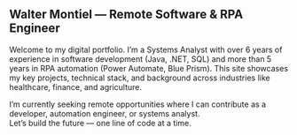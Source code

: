 <section class="bg-black text-green-400 font-mono p-6 border border-green-600 rounded-xl shadow-lg">
  <h2 class="text-2xl mb-4 font-bold">Walter Montiel — Remote Software & RPA Engineer</h2>
  <p class="mb-4 text-green-300">
    Welcome to my digital portfolio. I’m a Systems Analyst with over 6 years of experience in software development
    (Java, .NET, SQL) and more than 5 years in RPA automation (Power Automate, Blue Prism).
    This site showcases my key projects, technical stack, and background across industries like healthcare, finance, and agriculture.
  </p>
  <p class="text-green-300">
    I’m currently seeking remote opportunities where I can contribute as a developer, automation engineer, or systems analyst.<br>
    Let’s build the future — one line of code at a time.
  </p>
</section>
